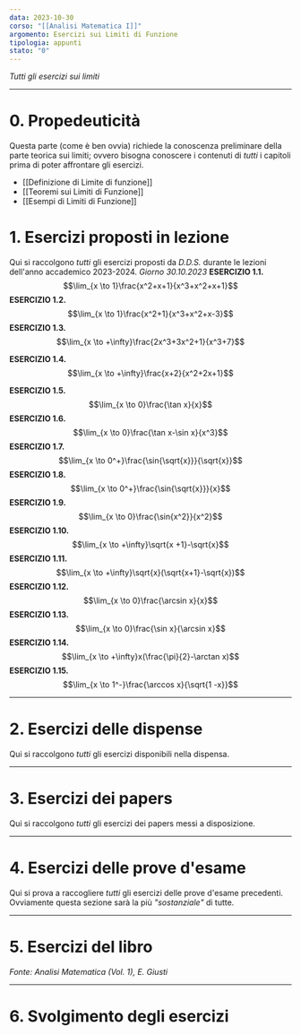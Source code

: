 ```yaml
---
data: 2023-10-30
corso: "[[Analisi Matematica I]]"
argomento: Esercizi sui Limiti di Funzione
tipologia: appunti
stato: "0"
---
```

*Tutti gli esercizi sui limiti*
- - -
# 0. Propedeuticità
Questa parte (come è ben ovvia) richiede la conoscenza preliminare della parte teorica sui limiti; ovvero bisogna conoscere i contenuti di *tutti* i capitoli prima di poter affrontare gli esercizi.
- [[Definizione di Limite di funzione]]
- [[Teoremi sui Limiti di Funzione]]
- [[Esempi di Limiti di Funzione]]
# 1. Esercizi proposti in lezione
Qui si raccolgono *tutti* gli esercizi proposti da *D.D.S.* durante le lezioni dell'anno accademico 2023-2024.
*Giorno 30.10.2023*
**ESERCIZIO 1.1.**  $$\lim_{x \to 1}\frac{x^2+x+1}{x^3+x^2+x+1}$$
**ESERCIZIO 1.2.** $$\lim_{x \to 1}\frac{x^2+1}{x^3+x^2+x-3}$$
**ESERCIZIO 1.3.** $$\lim_{x \to +\infty}\frac{2x^3+3x^2+1}{x^3+7}$$

**ESERCIZIO 1.4.** $$\lim_{x \to +\infty}\frac{x+2}{x^2+2x+1}$$

**ESERCIZIO 1.5.** $$\lim_{x \to 0}\frac{\tan x}{x}$$
**ESERCIZIO 1.6.** $$\lim_{x \to 0}\frac{\tan x-\sin x}{x^3}$$
**ESERCIZIO 1.7.** $$\lim_{x \to 0^+}\frac{\sin{\sqrt{x}}}{\sqrt{x}}$$
**ESERCIZIO 1.8.** $$\lim_{x \to 0^+}\frac{\sin{\sqrt{x}}}{x}$$
**ESERCIZIO 1.9.** $$\lim_{x \to 0}\frac{\sin{x^2}}{x^2}$$
**ESERCIZIO 1.10.** $$\lim_{x \to +\infty}\sqrt{x +1}-\sqrt{x}$$
**ESERCIZIO 1.11.** $$\lim_{x \to +\infty}\sqrt{x}(\sqrt{x+1}-\sqrt{x})$$
**ESERCIZIO 1.12.** $$\lim_{x \to 0}\frac{\arcsin x}{x}$$
**ESERCIZIO 1.13.** $$\lim_{x \to 0}\frac{\sin x}{\arcsin x}$$
**ESERCIZIO 1.14.** $$\lim_{x \to +\infty}x(\frac{\pi}{2}-\arctan x)$$
**ESERCIZIO 1.15.** $$\lim_{x \to 1^-}\frac{\arccos x}{\sqrt{1 -x}}$$
- - -
# 2. Esercizi delle dispense
Qui si raccolgono *tutti* gli esercizi disponibili nella dispensa.

- - -
# 3. Esercizi dei papers
Qui si raccolgono *tutti* gli esercizi dei papers messi a disposizione.

- - -
# 4. Esercizi delle prove d'esame
Qui si prova a raccogliere *tutti* gli esercizi delle prove d'esame precedenti. Ovviamente questa sezione sarà la più *"sostanziale"* di tutte.

- - -
# 5. Esercizi del libro
*Fonte: Analisi Matematica (Vol. 1), E. Giusti*

- - -
# 6. Svolgimento degli esercizi

